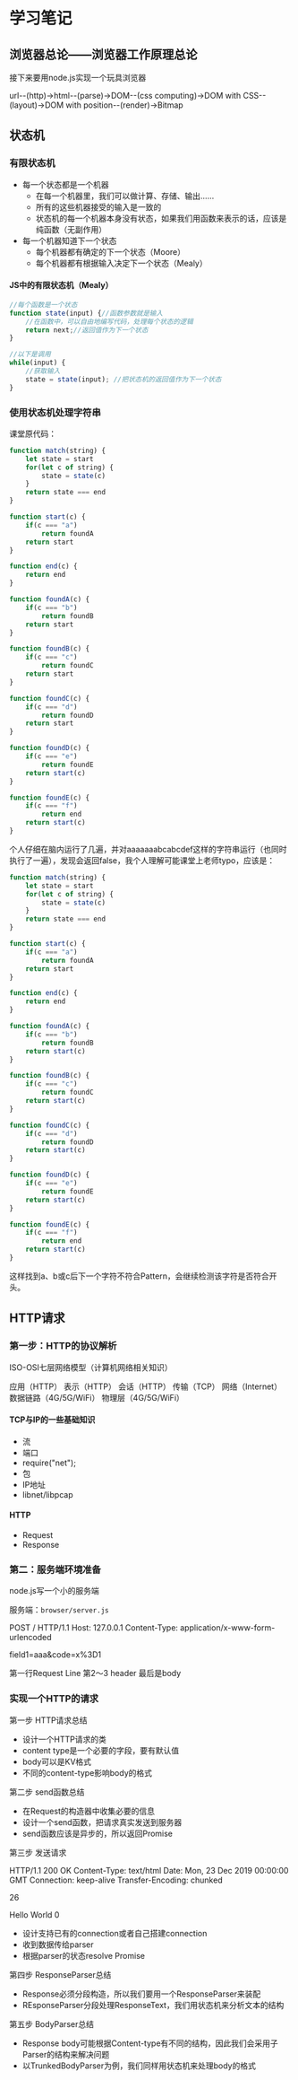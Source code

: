 # 学习笔记

## 浏览器总论——浏览器工作原理总论

接下来要用node.js实现一个玩具浏览器

url--(http)->html--(parse)->DOM--(css computing)->DOM with CSS--(layout)->DOM with position--(render)->Bitmap

## 状态机

### 有限状态机

* 每一个状态都是一个机器
    * 在每一个机器里，我们可以做计算、存储、输出……
    * 所有的这些机器接受的输入是一致的
    * 状态机的每一个机器本身没有状态，如果我们用函数来表示的话，应该是纯函数（无副作用）
* 每一个机器知道下一个状态
    * 每个机器都有确定的下一个状态（Moore）
    * 每个机器都有根据输入决定下一个状态（Mealy）

#### JS中的有限状态机（Mealy）

```js
//每个函数是一个状态
function state(input) {//函数参数就是输入
    //在函数中，可以自由地编写代码，处理每个状态的逻辑
    return next;//返回值作为下一个状态
}

//以下是调用
while(input) {
    //获取输入
    state = state(input); //把状态机的返回值作为下一个状态
}
```

### 使用状态机处理字符串

课堂原代码：
```js
function match(string) {
    let state = start
    for(let c of string) {
        state = state(c)
    }
    return state === end
}

function start(c) {
    if(c === "a")
        return foundA
    return start
}

function end(c) {
    return end
}

function foundA(c) {
    if(c === "b")
        return foundB
    return start
}

function foundB(c) {
    if(c === "c")
        return foundC
    return start
}

function foundC(c) {
    if(c === "d")
        return foundD
    return start
}

function foundD(c) {
    if(c === "e")
        return foundE
    return start(c)
}

function foundE(c) {
    if(c === "f")
        return end
    return start(c)
}
```

个人仔细在脑内运行了几遍，并对aaaaaaabcabcdef这样的字符串运行（也同时执行了一遍），发现会返回false，我个人理解可能课堂上老师typo，应该是：

```js
function match(string) {
    let state = start
    for(let c of string) {
        state = state(c)
    }
    return state === end
}

function start(c) {
    if(c === "a")
        return foundA
    return start
}

function end(c) {
    return end
}

function foundA(c) {
    if(c === "b")
        return foundB
    return start(c)
}

function foundB(c) {
    if(c === "c")
        return foundC
    return start(c)
}

function foundC(c) {
    if(c === "d")
        return foundD
    return start(c)
}

function foundD(c) {
    if(c === "e")
        return foundE
    return start(c)
}

function foundE(c) {
    if(c === "f")
        return end
    return start(c)
}
```

这样找到a、b或c后下一个字符不符合Pattern，会继续检测该字符是否符合开头。

## HTTP请求

### 第一步：HTTP的协议解析

ISO-OSI七层网络模型（计算机网络相关知识）

应用（HTTP）
表示（HTTP）
会话（HTTP）
传输（TCP）
网络（Internet）
数据链路（4G/5G/WiFi）
物理层（4G/5G/WiFi）

#### TCP与IP的一些基础知识

* 流
* 端口
* require("net");
* 包
* IP地址
* libnet/libpcap

#### HTTP

* Request
* Response

### 第二：服务端环境准备

node.js写一个小的服务端

服务端：`browser/server.js`

POST / HTTP/1.1
Host: 127.0.0.1
Content-Type: application/x-www-form-urlencoded

field1=aaa&code=x%3D1

第一行Request Line
第2～3 header
最后是body

### 实现一个HTTP的请求

第一步 HTTP请求总结
* 设计一个HTTP请求的类
* content type是一个必要的字段，要有默认值
* body可以是KV格式
* 不同的content-type影响body的格式

第二步 send函数总结
* 在Request的构造器中收集必要的信息
* 设计一个send函数，把请求真实发送到服务器
* send函数应该是异步的，所以返回Promise

第三步 发送请求

HTTP/1.1 200 OK
Content-Type: text/html
Date: Mon, 23 Dec 2019 00:00:00 GMT
Connection: keep-alive
Transfer-Encoding: chunked

26
<html><body>Hello World</body></html>
0

* 设计支持已有的connection或者自己搭建connection
* 收到数据传给parser
* 根据parser的状态resolve Promise

第四步 ResponseParser总结

* Response必须分段构造，所以我们要用一个ResponseParser来装配
* REsponseParser分段处理ResponseText，我们用状态机来分析文本的结构

第五步 BodyParser总结

* Response body可能根据Content-type有不同的结构，因此我们会采用子Parser的结构来解决问题
* 以TrunkedBodyParser为例，我们同样用状态机来处理body的格式